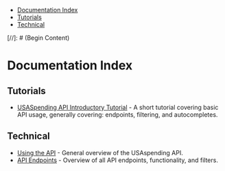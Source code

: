 <ul class="nav nav-stacked" id="sidebar">
  <li><a href="#documentation-index">Documentation Index</a></li>
  <li><a href="#tutorials">Tutorials</a></li>
  <li><a href="#technical">Technical</a></li>
</ul>
[//]: # (Begin Content)

# Documentation Index <a name="documentation-index"></a>

## Tutorials <a name="tutorials"></a>
* [USASpending API Introductory Tutorial](/docs/intro-tutorial) - A short tutorial covering basic API usage, generally covering: endpoints, filtering, and autocompletes.

## Technical <a name="technical"></a>
* [Using the API](/docs/using-the-api) - General overview of the USAspending API.
* [API Endpoints](/docs/endpoints) - Overview of all API endpoints, functionality, and filters.
